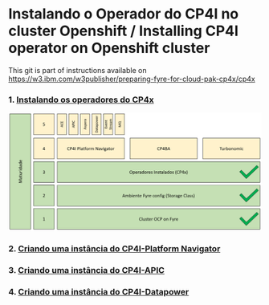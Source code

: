 # Instalando o Operador do CP4I no cluster Openshift / Installing CP4I operator on Openshift cluster

This git is part of  instructions available on https://w3.ibm.com/w3publisher/preparing-fyre-for-cloud-pak-cp4x/cp4x

### 1. [Instalando os operadores do CP4x](https://github.com/alexandrezanetti/cp4x/blob/main/README.md)<br>
![Maturity Level 3](Maturity_Level_3.png)

### 2. [Criando uma instância do CP4I-Platform Navigator](platformNavigatorInstance/README.md)<br>
### 3. [Criando uma instância do CP4I-APIC ](apiconnectInstance//README.md)<br>
### 4. [Criando uma instância do CP4I-Datapower](https://w3.ibm.com/w3publisher/data-power)<br>
